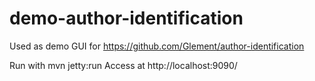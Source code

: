 # demo-author-identification
Used as demo GUI for https://github.com/Glement/author-identification

Run with mvn jetty:run
Access at http://localhost:9090/
